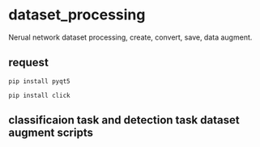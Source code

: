 # dataset_processing
Nerual network dataset processing, create, convert, save, data augment.
## request
`pip install pyqt5`

`pip install click`
## classificaion task and detection task dataset augment scripts
